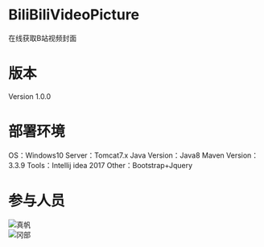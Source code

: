 # BiliBiliVideoPicture
在线获取B站视频封面

# 版本
Version 1.0.0

# 部署环境
OS：Windows10
Server：Tomcat7.x
Java Version：Java8
Maven Version：3.3.9
Tools：Intellij idea 2017
Other：Bootstrap+Jquery

# 参与人员
![真帆](https://github.com/minazukie)
</br>
![冈部](https://github.com/smallclover)
